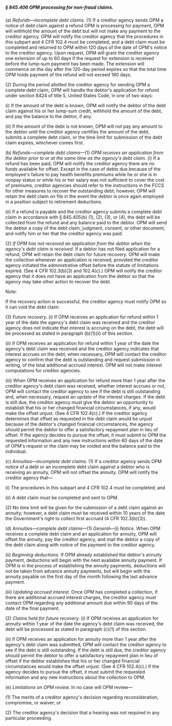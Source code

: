 ##### § 845.406 OPM processing for non-fraud claims. #####

(a) *Refunds—incomplete debt claims.* (1) If a creditor agency sends OPM a notice of debt claim against a refund OPM is processing for payment, OPM will withhold the amount of the debt but will not make any payment to the creditor agency. OPM will notify the creditor agency that the procedures in this subpart and 4 CFR 102.4 must be completed; and a debt claim must be completed and returned to OPM within 120 days of the date of OPM's notice to the creditor agency. Upon request, OPM will grant the creditor agency one extension of up to 60 days if the request for extension is received before the lump-sum payment has been made. The extension will commence on the day after the 120-day period expires so that the total time OPM holds payment of the refund will not exceed 180 days.

(2) During the period allotted the creditor agency for sending OPM a complete debt claim, OPM will handle the debtor's application for refund under section 8424 of title 5, United States Code, in one of two ways:

(i) If the amount of the debt is known, OPM will notify the debtor of the debt claim against his or her lump-sum credit, withhold the amount of the debt, and pay the balance to the debtor, if any.

(ii) If the amount of the debt is not known, OPM will not pay any amount to the debtor until the creditor agency certifies the amount of the debt, submits a complete debt claim, or the time limit for submission of the debt claim expires, whichever comes first.

(b) *Refunds—complete debt claims*—(1) *OPM receives an application from the debtor prior to or at the same time as the agency's debt claim.* (i) If a refund has been paid, OPM will notify the creditor agency there are no funds available for offset. Except in the case of debts due because of the employee's failure to pay health benefits premiums while he or she is in nonpay status or while his or her salary was not sufficient to cover the cost of premiums, creditor agencies should refer to the instructions in the FCCS for other measures to recover the outstanding debt; however, OPM will retain the debt claim on file in the event the debtor is once again employed in a position subject to retirement deductions.

(ii) If a refund is payable and the creditor agency submits a complete debt claim in accordance with § 845.405(b) (1), (2), (3), or (4), the debt will be collected from the refund and any balance paid to the debtor. OPM will send the debtor a copy of the debt claim, judgment, consent, or other document, and notify him or her that the creditor agency was paid.

(2) *If OPM has not received an application from the debtor when the agency's debt claim is received.* If a debtor has not filed application for a refund, OPM will retain the debt claim for future recovery. OPM will make the collection whenever an application is received, provided the creditor agency initiated the administrative offset before the statute of limitations expired. (See 4 CFR 102.3(b)(3) and 102.4(c).) OPM will notify the creditor agency that it does not have an application from the debtor so that the agency may take other action to recover the debt.

Note:

If the recovery action is successful, the creditor agency must notify OPM so it can void the debt claim.

(3) *Future recovery.* (i) If OPM receives an application for refund within 1 year of the date the agency's debt claim was received and the creditor agency does not indicate that interest is accruing on the debt, the debt will be processed as stated in paragraph (b)(1)(ii) of this section.

(ii) If OPM receives an application for refund within 1 year of the date the agency's debt claim was received and the creditor agency indicates that interest accrues on the debt, when necessary, OPM will contact the creditor agency to confirm that the debt is outstanding and request submission in writing, of the total additional accrued interest. OPM will not make interest computations for creditor agencies.

(iii) When OPM receives an application for refund more than 1 year after the creditor agency's debt claim was received, whether interest accrues or not, OPM will contact the creditor agency to see if the debt is still outstanding and, when necessary, request an update of the interest charges. If the debt is still due, the creditor agency must give the debtor an opportunity to establish that his or her changed financial circumstances, if any, would make the offset unjust. (See 4 CFR 102.4(c).) If the creditor agency determines that offset as requested in the debt claim would be unjust because of the debtor's changed financial circumstances, the agency should permit the debtor to offer a satisfactory repayment plan in lieu of offset. If the agency decides to pursue the offset, it must submit to OPM the requested information and any new instructions within 60 days of the date of OPM's request or the claim may be voided and the balance paid to the individual.

(c) *Annuities—incomplete debt claims.* (1) If a creditor agency sends OPM notice of a debt or an incomplete debt claim against a debtor who is receiving an annuity, OPM will not offset the annuity. OPM will notify the creditor agency that—

(i) The procedures in this subpart and 4 CFR 102.4 must be completed; and

(ii) A debt claim must be completed and sent to OPM.

(2) No time limit will be given for the submission of a debt claim against an annuity; however, a debt claim must be received within 10 years of the date the Government's right to collect first accrued (4 CFR 102.3(b)(3)).

(d) *Annuities—complete debt claims*—(1) *General*—(i) *Notice.* When OPM receives a complete debt claim and an application for annuity, OPM will offset the annuity, pay the creditor agency, and mail the debtor a copy of the debt claim along with notice of the payment to the creditor agency.

(ii) *Beginning deductions.* If OPM already established the debtor's annuity payment, deductions will begin with the next available annuity payment. If OPM is in the process of establishing the annuity payments, deductions will not be taken from advance annuity payments, but will begin with the annuity payable on the first day of the month following the last advance payment.

(iii) *Updating accrued interest.* Once OPM has completed a collection, if there are additional accrued interest charges, the creditor agency must contact OPM regarding any additional amount due within 90 days of the date of the final payment.

(2) *Claims held for future recovery.* (i) If OPM receives an application for annuity within 1 year of the date the agency's debt claim was received, the debt will be processed as stated in paragraph (c)(1) of this section.

(ii) If OPM receives an application for annuity more than 1 year after the agency's debt claim was submitted, OPM will contact the creditor agency to see if the debt is still outstanding. If the debt is still due, the creditor agency should permit the debtor to offer a satisfactory repayment plan in lieu of offset if the debtor establishes that his or her changed financial circumstances would make the offset unjust. (See 4 CFR 102.4(c).) If the agency decides to pursue the offset, it must submit the requested information and any new instructions about the collection to OPM.

(e) *Limitations on OPM review.* In no case will OPM review—

(1) The merits of a creditor agency's decision regarding reconsideration, compromise, or waiver; or

(2) The creditor agency's decision that a hearing was not required in any particular proceeding.